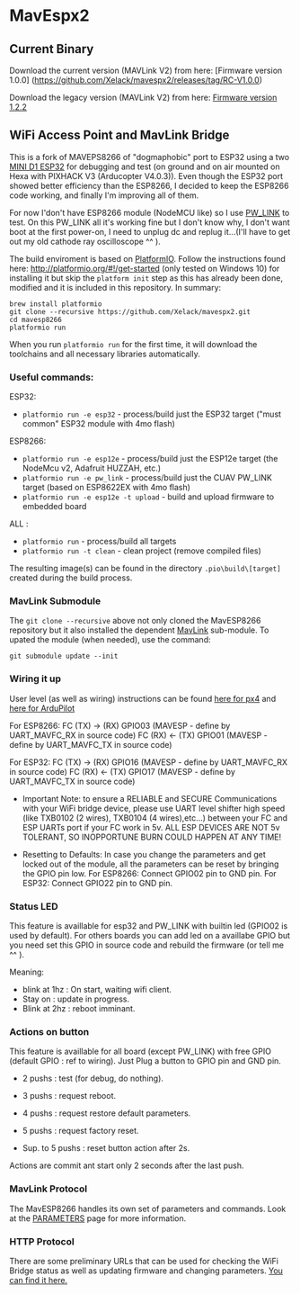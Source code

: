 # MavEspx2

## Current Binary

Download the current version (MAVLink V2) from here: [Firmware version 1.0.0] (https://github.com/Xelack/mavespx2/releases/tag/RC-V1.0.0)

Download the legacy version (MAVLink V2) from here: [Firmware version 1.2.2](http://www.grubba.com/mavesp8266/firmware-1.2.2.bin)

## WiFi Access Point and MavLink Bridge

This is a fork of MAVEPS8266 of "dogmaphobic" port to ESP32 using a two [MINI D1 ESP32](https://www.az-delivery.de/fr/products/esp32-d1-mini) for debugging and test (on ground and on air mounted on Hexa with PIXHACK V3 (Arducopter V4.0.3)). Even though the ESP32 port showed better efficiency than the ESP8266, I decided to keep the ESP8266 code working, and finally I'm improving all of them.

For now I'don't have ESP8266 module (NodeMCU like) so I use [PW_LINK](http://doc.cuav.net/data-transmission/pw-link/en/) to test.
On this PW_LINK all it's working fine but I don't know why, I don't want boot at the first power-on, I need to unplug dc and replug it...(I'll have to get out my old cathode ray oscilloscope ^^ ).

The build enviroment is based on [PlatformIO](http://platformio.org). Follow the instructions found here: http://platformio.org/#!/get-started (only tested on Windows 10) for installing it but skip the ```platform init``` step as this has already been done, modified and it is included in this repository. In summary:

```
brew install platformio
git clone --recursive https://github.com/Xelack/mavespx2.git
cd mavesp8266
platformio run
```

When you run ```platformio run``` for the first time, it will download the toolchains and all necessary libraries automatically.

### Useful commands:
ESP32:
* ```platformio run -e esp32``` - process/build just the ESP32 target ("must common" ESP32 module with 4mo flash)

ESP8266:
* ```platformio run -e esp12e``` - process/build just the ESP12e target (the NodeMcu v2, Adafruit HUZZAH, etc.)
* ```platformio run -e pw_link``` - process/build just the CUAV PW_LINK target (based on ESP8622EX with 4mo flash)
* ```platformio run -e esp12e -t upload``` - build and upload firmware to embedded board

ALL :
* ```platformio run``` - process/build all targets
* ```platformio run -t clean``` - clean project (remove compiled files)


The resulting image(s) can be found in the directory ```.pio\build\[target]``` created during the build process.

### MavLink Submodule

The ```git clone --recursive``` above not only cloned the MavESP8266 repository but it also installed the dependent [MavLink](https://github.com/mavlink/c_library) sub-module. To upated the module (when needed), use the command:

```git submodule update --init```

### Wiring it up

User level (as well as wiring) instructions can be found [here for px4](https://docs.px4.io/en/telemetry/esp8266_wifi_module.html) and [here for ArduPilot](http://ardupilot.org/copter/docs/common-esp8266-telemetry.html)

For ESP8266:
FC (TX) -> (RX) GPIO03 (MAVESP - define by UART_MAVFC_RX in source code)
FC (RX) <- (TX) GPIO01 (MAVESP - define by UART_MAVFC_TX in source code)

For ESP32:
FC (TX) -> (RX) GPIO16 (MAVESP - define by UART_MAVFC_RX in source code)
FC (RX) <- (TX) GPIO17 (MAVESP - define by UART_MAVFC_TX in source code)

* Important Note: to ensure a RELIABLE and SECURE Communications with your WiFi bridge device, please use UART level shifter high speed (like TXB0102 (2 wires), TXB0104 (4 wires),etc...) between your FC and ESP UARTs port if your FC work in 5v. ALL ESP DEVICES ARE NOT 5v TOLERANT, SO INOPPORTUNE BURN COULD HAPPEN AT ANY TIME!

* Resetting to Defaults: In case you change the parameters and get locked out of the module, all the parameters can be reset by bringing the GPIO pin low.
    For ESP8266: Connect GPIO02 pin to GND pin.
    For ESP32: Connect GPIO22 pin to GND pin.

### Status LED

This feature is availlable for esp32 and PW_LINK with builtin led (GPIO02 is used by default).
For others boards you can add led on a availlabe GPIO but you need set this GPIO in source code and rebuild the firmware (or tell me ^^ ).

Meaning:
* blink at 1hz : On start, waiting wifi client. 
* Stay on : update in progress.
* Blink at 2hz : reboot imminant.

### Actions on button

This feature is availlable for all board (except PW_LINK) with free GPIO (default GPIO : ref to wiring). 
Just Plug a button to GPIO pin and GND pin.

* 2 pushs : test (for debug, do nothing).
* 3 pushs : request reboot.
* 4 pushs : request restore default parameters.
* 5 pushs : request factory reset.

* Sup. to 5 pushs : reset button action after 2s.

Actions are commit ant start only 2 seconds after the last push.

### MavLink Protocol

The MavESP8266 handles its own set of parameters and commands. Look at the [PARAMETERS](PARAMETERS.md) page for more information.

### HTTP Protocol

There are some preliminary URLs that can be used for checking the WiFi Bridge status as well as updating firmware and changing parameters. [You can find it here.](HTTP.md)
